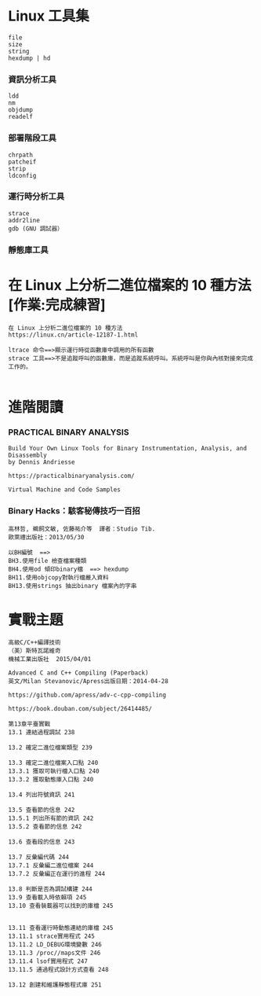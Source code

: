 # Linux 工具集
```
file 
size 
string
hexdump | hd
```
### 資訊分析工具
```
ldd 
nm
objdump
readelf
```
### 部署階段工具
```
chrpath
patcheif
strip
ldconfig
```
### 運行時分析工具
```
strace
addr2line
gdb (GNU 調試器）
```
### 靜態庫工具


# 在 Linux 上分析二進位檔案的 10 種方法[作業:完成練習]
```
在 Linux 上分析二進位檔案的 10 種方法
https://linux.cn/article-12187-1.html

ltrace 命令==>顯示運行時從函數庫中調用的所有函數
strace 工具==>不是追蹤呼叫的函數庫，而是追蹤系統呼叫。系統呼叫是你與內核對接來完成工作的。


```

# 進階閱讀
### PRACTICAL BINARY ANALYSIS
```
Build Your Own Linux Tools for Binary Instrumentation, Analysis, and Disassembly
by Dennis Andriesse

https://practicalbinaryanalysis.com/

Virtual Machine and Code Samples
```
### Binary Hacks：駭客秘傳技巧一百招
```
高林哲, 鵜飼文敏, 佐藤祐介等  譯者：Studio Tib.
歐萊禮出版社：2013/05/30

以BH編號  ==>
BH3.使用file 檢查檔案種類
BH4.使用od 傾印binary檔  ==> hexdump
BH11.使用objcopy對執行檔嚴入資料
BH13.使用strings 抽出binary 檔案內的字串
```
# 實戰主題
```
高級C/C++編譯技術
（美）斯特瓦諾維奇
機械工業出版社  2015/04/01

Advanced C and C++ Compiling (Paperback)
英文/Milan Stevanovic/Apress出版日期：2014-04-28

https://github.com/apress/adv-c-cpp-compiling

https://book.douban.com/subject/26414485/
```
```
第13章平臺實戰
13.1 連結過程調試 238

13.2 確定二進位檔案類型 239

13.3 確定二進位檔案入口點 240
13.3.1 獲取可執行檔入口點 240
13.3.2 獲取動態庫入口點 240

13.4 列出符號資訊 241

13.5 查看節的信息 242
13.5.1 列出所有節的資訊 242
13.5.2 查看節的信息 242

13.6 查看段的信息 243

13.7 反彙編代碼 244
13.7.1 反彙編二進位檔案 244
13.7.2 反彙編正在運行的進程 244

13.8 判斷是否為調試構建 244
13.9 查看載入時依賴項 245
13.10 查看裝載器可以找到的庫檔 245


13.11 查看運行時動態連結的庫檔 245
13.11.1 strace實用程式 245
13.11.2 LD_DEBUG環境變數 246
13.11.3 /proc//maps文件 246
13.11.4 lsof實用程式 247
13.11.5 通過程式設計方式查看 248

13.12 創建和維護靜態程式庫 251
```

